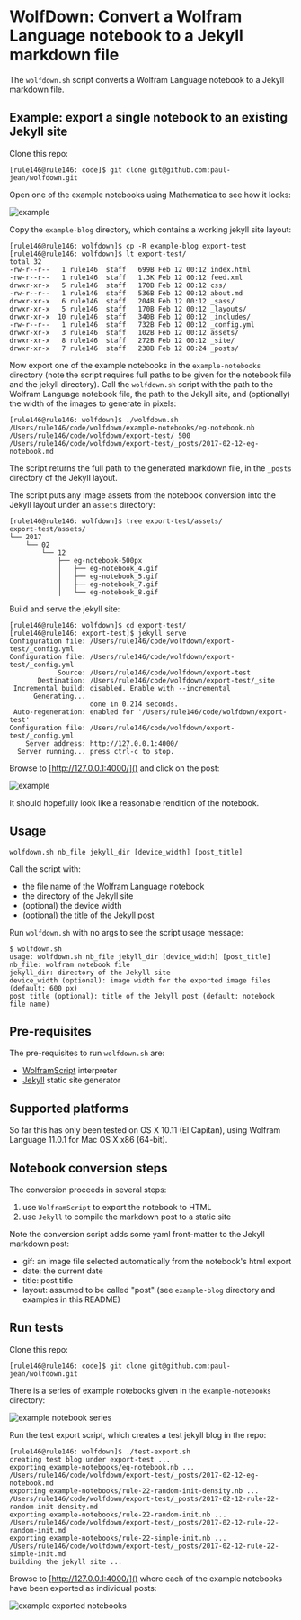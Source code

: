 # WolfDown: Convert a Wolfram Language notebook to a Jekyll markdown file

The `wolfdown.sh` script converts a Wolfram Language notebook to a Jekyll markdown file.

## Example: export a single notebook to an existing Jekyll site

Clone this repo:

```
[rule146@rule146: code]$ git clone git@github.com:paul-jean/wolfdown.git
```

Open one of the example notebooks using Mathematica to see how it looks:

![example](assets/example-notebook.png)

Copy the `example-blog` directory, which contains a working jekyll site layout:

```
[rule146@rule146: wolfdown]$ cp -R example-blog export-test
[rule146@rule146: wolfdown]$ lt export-test/
total 32
-rw-r--r--   1 rule146  staff   699B Feb 12 00:12 index.html
-rw-r--r--   1 rule146  staff   1.3K Feb 12 00:12 feed.xml
drwxr-xr-x   5 rule146  staff   170B Feb 12 00:12 css/
-rw-r--r--   1 rule146  staff   536B Feb 12 00:12 about.md
drwxr-xr-x   6 rule146  staff   204B Feb 12 00:12 _sass/
drwxr-xr-x   5 rule146  staff   170B Feb 12 00:12 _layouts/
drwxr-xr-x  10 rule146  staff   340B Feb 12 00:12 _includes/
-rw-r--r--   1 rule146  staff   732B Feb 12 00:12 _config.yml
drwxr-xr-x   3 rule146  staff   102B Feb 12 00:12 assets/
drwxr-xr-x   8 rule146  staff   272B Feb 12 00:12 _site/
drwxr-xr-x   7 rule146  staff   238B Feb 12 00:24 _posts/
```

Now export one of the example notebooks in the `example-notebooks` directory (note the script requires full paths to be given for the notebook file and the jekyll directory). Call the `wolfdown.sh` script with the path to the Wolfram Language notebook
file, the path to the Jekyll site, and (optionally) the width of the images to
generate in pixels:

```
[rule146@rule146: wolfdown]$ ./wolfdown.sh /Users/rule146/code/wolfdown/example-notebooks/eg-notebook.nb /Users/rule146/code/wolfdown/export-test/ 500
/Users/rule146/code/wolfdown/export-test/_posts/2017-02-12-eg-notebook.md
```

The script returns the full path to the generated markdown file, in the
`_posts` directory of the Jekyll layout.

The script puts any image assets from the notebook
conversion into the Jekyll layout under an `assets` directory:

```
[rule146@rule146: wolfdown]$ tree export-test/assets/
export-test/assets/
└── 2017
    └── 02
        └── 12
            ├── eg-notebook-500px
            │   ├── eg-notebook_4.gif
            │   ├── eg-notebook_5.gif
            │   ├── eg-notebook_7.gif
            │   └── eg-notebook_8.gif
```


Build and serve the jekyll site:

```
[rule146@rule146: wolfdown]$ cd export-test/
[rule146@rule146: export-test]$ jekyll serve
Configuration file: /Users/rule146/code/wolfdown/export-test/_config.yml
Configuration file: /Users/rule146/code/wolfdown/export-test/_config.yml
            Source: /Users/rule146/code/wolfdown/export-test
       Destination: /Users/rule146/code/wolfdown/export-test/_site
 Incremental build: disabled. Enable with --incremental
      Generating...
                    done in 0.214 seconds.
 Auto-regeneration: enabled for '/Users/rule146/code/wolfdown/export-test'
Configuration file: /Users/rule146/code/wolfdown/export-test/_config.yml
    Server address: http://127.0.0.1:4000/
  Server running... press ctrl-c to stop.
```

Browse to [http://127.0.0.1:4000/]() and click on the post:

![example](assets/jekyll-example-post.png)

It should hopefully look like a reasonable rendition of the notebook.


## Usage

```
wolfdown.sh nb_file jekyll_dir [device_width] [post_title]
```

Call the script with:

- the file name of the Wolfram Language notebook
- the directory of the Jekyll site
- (optional) the device width
- (optional) the title of the Jekyll post

Run `wolfdown.sh` with no args to see the script usage message:

```
$ wolfdown.sh
usage: wolfdown.sh nb_file jekyll_dir [device_width] [post_title]
nb_file: wolfram notebook file
jekyll_dir: directory of the Jekyll site
device_width (optional): image width for the exported image files (default: 600 px)
post_title (optional): title of the Jekyll post (default: notebook file name)
```


## Pre-requisites

The pre-requisites to run `wolfdown.sh` are:

- [WolframScript](http://reference.wolfram.com/language/ref/program/wolframscript.html) interpreter
- [Jekyll](https://jekyllrb.com/) static site generator

## Supported platforms

So far this has only been tested on OS X 10.11 (El Capitan), using Wolfram Language 11.0.1 for Mac OS X x86 (64-bit).

## Notebook conversion steps

The conversion proceeds in several steps:

1. use `WolframScript` to export the notebook to HTML
2. use `Jekyll` to compile the markdown post to a static site

Note the conversion script adds some yaml front-matter to the Jekyll markdown post:

- gif: an image file selected automatically from the notebook's html export
- date: the current date
- title: post title
- layout: assumed to be called "post" (see `example-blog` directory and examples in this README)


## Run tests 

Clone this repo:

```
[rule146@rule146: code]$ git clone git@github.com:paul-jean/wolfdown.git
```

There is a series of example notebooks given in the `example-notebooks` directory:

![example notebook series](assets/example-notebook-series.png)


Run the test export script, which creates a test jekyll blog in the repo:

```
[rule146@rule146: wolfdown]$ ./test-export.sh
creating test blog under export-test ...
exporting example-notebooks/eg-notebook.nb ...
/Users/rule146/code/wolfdown/export-test/_posts/2017-02-12-eg-notebook.md
exporting example-notebooks/rule-22-random-init-density.nb ...
/Users/rule146/code/wolfdown/export-test/_posts/2017-02-12-rule-22-random-init-density.md
exporting example-notebooks/rule-22-random-init.nb ...
/Users/rule146/code/wolfdown/export-test/_posts/2017-02-12-rule-22-random-init.md
exporting example-notebooks/rule-22-simple-init.nb ...
/Users/rule146/code/wolfdown/export-test/_posts/2017-02-12-rule-22-simple-init.md
building the jekyll site ...
```

Browse to [http://127.0.0.1:4000/]() where each of the example notebooks have been exported as individual posts:

![example exported notebooks](assets/example-notebook-series-exported.png)
